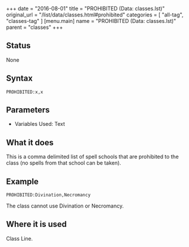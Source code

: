 +++
date = "2016-08-01"
title = "PROHIBITED (Data: classes.lst)"
original_url = "/list/data/classes.html#prohibited"
categories = [ "all-tag", "classes-tag" ]
[menu.main]
    name = "PROHIBITED (Data: classes.lst)"
    parent = "classes"
+++

## Status

None

## Syntax

`PROHIBITED:x,x`

## Parameters

-   Variables Used: Text



What it does
------------

This is a comma delimited list of spell schools that are prohibited to
the class (no spells from that school can be taken).

Example
-------

`PROHIBITED:Divination,Necromancy`

The class cannot use Divination or Necromancy.

Where it is used
----------------

Class Line.

